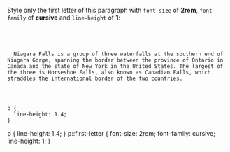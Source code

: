 Style only the first letter of
this paragraph with `font-size`
of **2rem**, `font-family` of **cursive**
and `line-height` of **1**:

<Editor lang="css" type="exercise">
<code>
<panel lang="html">
<p>
  Niagara Falls is a group of three waterfalls at the southern end of Niagara Gorge, spanning the border between the province of Ontario in Canada and the state of New York in the United States. The largest of the three is Horseshoe Falls, also known as Canadian Falls, which straddles the international border of the two countries.
</p>
</panel>
<panel lang="css">
p {
  line-height: 1.4;
}
</panel>
</code>

<solution>
p {
  line-height: 1.4;
}
p::first-letter {
  font-size: 2rem;
  font-family: cursive;
  line-height: 1;
}
</solution>
</Editor>